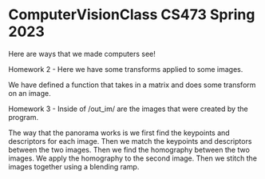 # ComputerVisionClass CS473 Spring 2023
Here are ways that we made computers see!

Homework 2 - Here we have some transforms applied to some images.

We have defined a function that takes in a matrix and does some transform on an image.

Homework 3 - Inside of /out_im/ are the images that were created by the program.

The way that the panorama works is we first find the keypoints and descriptors for each image. Then we match the keypoints and descriptors between the two images. Then we find the homography between the two images. We apply the homography to the second image. Then we stitch the images together using a blending ramp.